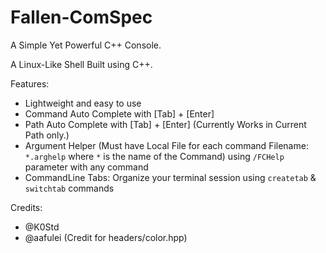 # Fallen-ComSpec
A Simple Yet Powerful C++ Console.

A Linux-Like Shell Built using C++.

Features:
+ Lightweight and easy to use
+ Command Auto Complete with [Tab] + [Enter]
+ Path Auto Complete with [Tab] + [Enter] (Currently Works in Current Path only.)
+ Argument Helper (Must have Local File for each command Filename: `*.arghelp` where `*` is the name of the Command) using `/FCHelp` parameter with any command
+ CommandLine Tabs: Organize your terminal session using `createtab` & `switchtab` commands

Credits:
+ @K0Std
+ @aafulei (Credit for headers/color.hpp)

